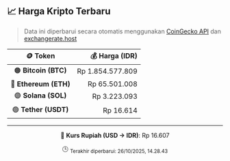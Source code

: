 

<!-- HARGA_KRIPTO -->
## 📈 Harga Kripto Terbaru

> Data ini diperbarui secara otomatis menggunakan [CoinGecko API](https://www.coingecko.com/) dan [exchangerate.host](https://exchangerate.host/)

<div align="center">

| 🪙 Token | 💰 Harga (IDR) |
|:------:|---------------:|
| 🟠 **Bitcoin (BTC)**   | Rp 1.854.577.809 |
| 🔵 **Ethereum (ETH)**  | Rp 65.501.008 |
| 🟣 **Solana (SOL)**    | Rp 3.223.093 |
| 🟢 **Tether (USDT)**   | Rp 16.614 |

---

💱 **Kurs Rupiah (USD → IDR)**: Rp 16.607

🕒 <sub>Terakhir diperbarui: 26/10/2025, 14.28.43</sub>

</div>
<!-- /HARGA_KRIPTO -->